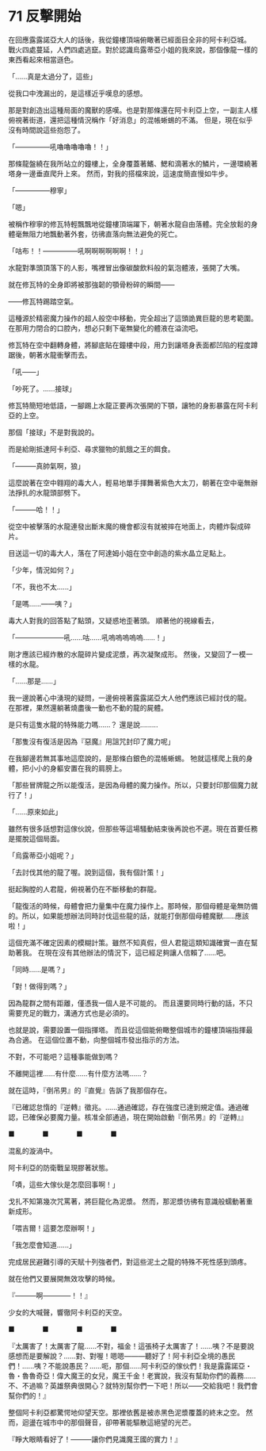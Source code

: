 # 71 反擊開始

在回應露露諾亞大人的話後，我從鐘樓頂端俯瞰著已經面目全非的阿卡利亞城。
戰火四處蔓延，人們四處逃竄。對於認識烏露蒂亞小姐的我來說，那個像龍一樣的東西看起來相當遜色。

「......真是太過分了，這些」

從我口中洩漏出的，是這樣近乎嘆息的感想。

那是對創造出這種局面的魔獸的感嘆。也是對那條還在阿卡利亞上空，一副主人樣俯視著街道，還把這種情況稱作「好消息」的混帳蜥蜴的不滿。
但是，現在似乎沒有時間說這些抱怨了。

「—————吼嚕嚕嚕嚕嚕！！」

那條龍盤繞在我所站立的鐘樓上，全身覆蓋著鰭、鰓和滴著水的鱗片，一邊環繞著塔身一邊垂直爬升上來。
然而，對我的搭檔來說，這速度簡直慢如牛步。

「—————穆寧」

「嗯」

被稱作穆寧的修瓦特輕飄飄地從鐘樓頂端躍下，朝著水龍自由落體。完全放鬆的身體毫無阻力地飄動著外套，彷彿直落向無法避免的死亡。

「咕布！！—————吼啊啊啊啊啊啊！！」

水龍對準頭頂落下的人影，嘴裡冒出像碳酸飲料般的氣泡體液，張開了大嘴。

就在修瓦特的全身即將被那強韌的顎骨粉碎的瞬間——

——修瓦特踢踏空氣。

這種源於精密魔力操作的超人般空中移動，完全超出了這頭詭異巨龍的思考範圍。
在那用力閉合的口腔內，想必只剩下毫無變化的體液在溢流吧。

修瓦特在空中翻轉身體，將腳底貼在鐘樓中段，用力到讓塔身表面都凹陷的程度蹲踞後，朝著水龍衝擊而去。

「吼——」

「吵死了。......接球」

修瓦特簡短地低語，一腳踢上水龍正要再次張開的下顎，讓牠的身影暴露在阿卡利亞的上空。

那個「接球」不是對我說的。

而是給剛抵達阿卡利亞、尋求獵物的飢餓之王的餌食。

「———真帥氣啊，狼」

這麼說著在空中翱翔的毒大人，輕易地單手揮舞著紫色大太刀，朝著在空中毫無辦法掙扎的水龍頭部劈下。

「———哈！！」

從空中被擊落的水龍連發出斷末魔的機會都沒有就被摔在地面上，肉體炸裂成碎片。

目送這一切的毒大人，落在了阿達姆小姐在空中創造的紫水晶立足點上。

「少年，情況如何？」

「不，我也不太......」

「是嗎......——咦？」

毒大人對我的回答點了點頭，又疑惑地歪著頭。
順著他的視線看去，

「———————吼......咕......吼嗚嗚嗚嗚嗚......！」

剛才應該已經炸散的水龍碎片變成泥漿，再次凝聚成形。
然後，又變回了一模一樣的水龍。

「......那是......」

我一邊說著心中湧現的疑問，一邊俯視著露露諾亞大人他們應該已經討伐的龍。
在那裡，果然還躺著燒盡後一動也不動的龍的屍體。

是只有這隻水龍的特殊能力嗎......？
還是說.........

「那隻沒有復活是因為『惡魔』用詛咒封印了魔力呢」

在我腳邊若無其事地這麼說的，是那條白銀色的混帳蜥蜴。
牠就這樣爬上我的身體，把小小的身軀安置在我的肩膀上。

「那些冒牌龍之所以能復活，是因為母體的魔力操作。所以，只要封印那個魔力就行了！」

「......原來如此」

雖然有很多話想對這傢伙說，但那些等這場騷動結束後再說也不遲。現在首要任務是擺脫這個局面。

「烏露蒂亞小姐呢？」

「去討伐其他的龍了喔。說到這個，我有個計策！」

挺起胸膛的人君龍，俯視著仍在不斷移動的群龍。

「龍復活的時候，母體會把力量集中在魔力操作上。那時候，那個母體是毫無防備的。所以，如果能想辦法同時討伐這些龍的話，就能打倒那個母體魔獸......應該啦！」

這個充滿不確定因素的模糊計策。雖然不知真假，但人君龍這類知識確實一直在幫助著我。
在現在沒有其他辦法的情況下，這已經足夠讓人信賴了......吧。

「同時......是嗎？」

「對！做得到嗎？」

因為龍群之間有距離，僅憑我一個人是不可能的。
而且還要同時行動的話，不只需要充足的戰力，溝通方式也是必須的。

也就是說，需要設置一個指揮塔。
而且從這個能俯瞰整個城市的鐘樓頂端指揮最為合適。
在這個位置不動，向整個城市發出指示的方法。

不對，不可能吧？這種事能做到嗎？

不離開這裡......有什麼......有什麼方法嗎......？

就在這時，『倒吊男』的『直覺』告訴了我那個存在。

『已確認怠惰的『逆轉』徵兆。......通過確認，存在強度已達到規定值。通過確認，已確保必要魔力量。核准全部通過，現在開始啟動『倒吊男』的『逆轉』』

■　　　　■　　　　■　　　　■

混亂的漩渦中。

阿卡利亞的防衛戰呈現膠著狀態。

「嘖，這些大傢伙是怎麼回事啊！」

戈扎不知第幾次咒罵著，將巨龍化為泥漿。
然而，那泥漿彷彿有意識般蠕動著重新成形。

「喂吉爾！這要怎麼辦啊！」

「我怎麼會知道......」

完成居民避難引導的天賦十列強者們，對這些泥土之龍的特殊不死性感到頭疼。

就在他們又要展開無效攻擊的時候。

『———啊————！！』

少女的大喊聲，響徹阿卡利亞的天空。

■　　　　■　　　　■　　　　■

『太厲害了！太厲害了龍......不對，福金！這張椅子太厲害了！......咦？不是要說感想而是要解說？......對、對喔！嗯嗯———聽好了！阿卡利亞全境的愚民們！......咦？不能說愚民？......呃，那個......阿卡利亞的傢伙們！我是露露諾亞・魯・魯魯奇亞！偉大魔王的女兒，魔王千金！老實說，我沒有幫助你們的義務......不、不過嘛？英雄祭典很開心？就特別幫你們一下吧！所以——交給我吧！我們會幫你們的！』

整個阿卡利亞都驚愕地仰望天空。那裡依舊是被赤黑色泥漿覆蓋的終末之空。
然而，迴盪在城市中的那個聲音，卻帶著能驅散這絕望的光芒。

『睜大眼睛看好了！———讓你們見識魔王國的實力！』